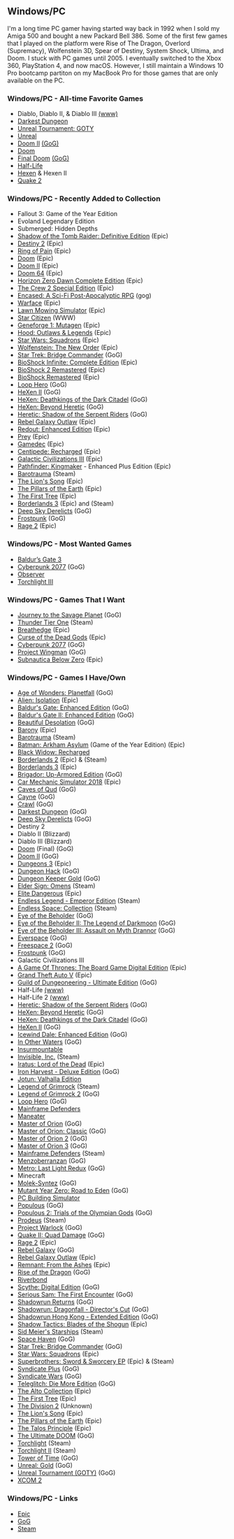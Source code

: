 ## Windows/PC

I'm a long time PC gamer having started way back in 1992 when I sold my Amiga 500 and bought a new Packard Bell 386. Some of the 
first few games that I played on the platform were Rise of The Dragon, Overlord (Supremacy), Wolfenstein 3D, Spear of Destiny, 
System Shock, Ultima, and Doom. I stuck with PC games until 2005. I eventually switched to the Xbox 360, PlayStation 4, and now
macOS. However, I still maintain a Windows 10 Pro bootcamp partiton on my MacBook Pro for those games that are only available on
the PC.

### Windows/PC - All-time Favorite Games

- Diablo, Diablo II, & Diablo III [(www)](https://en.wikipedia.org/wiki/Diablo_(series))
- [Darkest Dungeon](https://www.gog.com/game/darkest_dungeon)
- [Unreal Tournament: GOTY](https://en.wikipedia.org/wiki/Unreal_Tournament)
- [Unreal](https://en.wikipedia.org/wiki/Unreal_(video_game_series))
- [Doom II](https://en.wikipedia.org/wiki/Doom_(franchise)) [(GoG)](https://www.gog.com/game/doom_ii_final_doom)
- [Doom](https://en.wikipedia.org/wiki/Doom_(franchise))
- [Final Doom](https://en.wikipedia.org/wiki/Doom_(franchise)) [(GoG)](https://www.gog.com/game/doom_ii_final_doom)
- [Half-Life](https://en.wikipedia.org/wiki/Half-Life_(series))
- [Hexen](https://en.wikipedia.org/wiki/Hexen:_Beyond_Heretic) & Hexen II
- [Quake 2](https://en.wikipedia.org/wiki/Quake_(series))

### Windows/PC - Recently Added to Collection

- Fallout 3: Game of the Year Edition
- Evoland Legendary Edition
- Submerged: Hidden Depths
- [Shadow of the Tomb Raider: Definitive Edition](https://store.epicgames.com/en-US/p/shadow-of-the-tomb-raider) (Epic)
- [Destiny 2](https://store.epicgames.com/en-US/p/destiny-2) (Epic)
- [Ring of Pain](https://store.epicgames.com/en-US/p/ring-of-pain) (Epic)
- [Doom](https://store.epicgames.com/en-US/p/doom-1993) (Epic)
- [Doom II](https://store.epicgames.com/en-US/p/doom-ii) (Epic)
- [Doom 64](https://store.epicgames.com/en-US/p/doom-64) (Epic)
- [Horizon Zero Dawn Complete Edition](https://store.epicgames.com/en-US/p/horizon-zero-dawn-complete-edition) (Epic)
- [The Crew 2 Special Edition](https://store.epicgames.com/en-US/p/the-crew-2--special-edition) (Epic)
- [Encased: A Sci-Fi Post-Apocalyptic RPG](https://www.gog.com/en/game/encased_a_scifi_postapocalyptic_rpg) (gog)
- [Warface](https://store.epicgames.com/en-US/p/warface) (Epic)
- [Lawn Mowing Simulator](https://store.epicgames.com/en-US/p/lawn-mowing-simulator-838bf3) (Epic)
- [Star Citizen](https://robertsspaceindustries.com/) (WWW)
- [Geneforge 1: Mutagen](https://store.epicgames.com/en-US/p/geneforge-1-mutagen) (Epic) 
- [Hood: Outlaws & Legends](https://store.epicgames.com/en-US/p/hood-outlaws-and-legends) (Epic)
- [Star Wars: Squadrons](https://store.epicgames.com/en-US/p/star-wars-squadrons) (Epic)
- [Wolfenstein: The New Order](https://store.epicgames.com/en-US/p/wolfenstein-the-new-order) (Epic)
- [Star Trek: Bridge Commander](https://www.gog.com/game/star_trek_bridge_commander) (GoG)
- [BioShock Infinite: Complete Edition](https://store.epicgames.com/en-US/p/bioshock-infinite-complete-edition) (Epic)
- [BioShock 2 Remastered](https://store.epicgames.com/en-US/p/bioshock-2-remastered) (Epic)
- [BioShock Remastered](https://store.epicgames.com/en-US/p/bioshock-remastered) (Epic)
- [Loop Hero](https://www.gog.com/en/game/loop_hero) (GoG)
- [HeXen II](https://www.gog.com/en/game/hexen_ii) (GoG)
- [HeXen: Deathkings of the Dark Citadel](https://www.gog.com/en/game/hexen_deathkings_of_the_dark_citadel) (GoG)
- [HeXen: Beyond Heretic](https://www.gog.com/en/game/hexen_beyond_heretic) (GoG)
- [Heretic: Shadow of the Serpent Riders](https://www.gog.com/en/game/heretic_shadow_of_the_serpent_riders) (GoG)
- [Rebel Galaxy Outlaw](https://rebel-galaxy.com/) (Epic)
- [Redout: Enhanced Edition](https://store.epicgames.com/en-US/p/redout-enhanced-edition) (Epic)
- [Prey](https://store.epicgames.com/en-US/p/prey) (Epic)
- [Gamedec](https://gamedec.com/) (Epic)
- [Centipede: Recharged](https://www.epicgames.com/store/en-US/p/centipede-recharged) (Epic)
- [Galactic Civilizations III](https://www.epicgames.com/store/en-US/p/galactic-civilizations-iii) (Epic)
- [Pathfinder: Kingmaker](https://www.epicgames.com/store/en-US/p/pathfinder-kingmaker) - Enhanced Plus Edition (Epic)
- [Barotrauma](https://barotraumagame.com) (Steam)
- [The Lion's Song](https://www.epicgames.com/store/en-US/p/the-lions-song) (Epic)
- [The Pillars of the Earth](https://www.epicgames.com/store/en-US/p/ken-follets-the-pillars-of-the-earth) (Epic)
- [The First Tree](https://www.epicgames.com/store/en-US/p/the-first-tree) (Epic)
- [Borderlands 3](https://borderlands.com) (Epic) and (Steam)
- [Deep Sky Derelicts](https://www.gog.com/game/deep_sky_derelicts) (GoG)
- [Frostpunk](https://www.gog.com/game/frostpunk) (GoG)
- [Rage 2](https://www.epicgames.com/store/en-US/product/rage-2/home) (Epic)

### Windows/PC - Most Wanted Games

- [Baldur’s Gate 3](https://baldursgate3.game/)
- [Cyberpunk 2077](https://www.gog.com/game/cyberpunk_2077) (GoG)
- [Observer](https://www.blooberteam.com/observer_)
- [Torchlight III](https://store.steampowered.com/app/1030210/Torchlight_III)

### Windows/PC - Games That I Want

- [Journey to the Savage Planet](https://www.gog.com/game/journey_to_the_savage_planet) (GoG)
- [Thunder Tier One](https://store.steampowered.com/app/377300/Thunder_Tier_One/) (Steam)
- [Breathedge](https://www.epicgames.com/store/en-US/p/breathedge) (Epic)
- [Curse of the Dead Gods](https://www.epicgames.com/store/en-US/p/curse-of-the-dead-gods) (Epic)
- [Cyberpunk 2077](https://www.gog.com/game/cyberpunk_2077) (GoG)
- [Project Wingman](https://www.gog.com/game/project_wingman) (GoG)
- [Subnautica Below Zero](https://www.epicgames.com/store/en-US/p/subnautica-below-zero) (Epic)

### Windows/PC - Games I Have/Own

- [Age of Wonders: Planetfall](https://www.gog.com/en/game/age_of_wonders_planetfall) (GoG)
- [Alien: Isolation](https://www.epicgames.com/store/en-US/product/alien-isolation/home) (Epic)
- [Baldur's Gate: Enhanced Edition](https://www.gog.com/en/game/baldurs_gate_enhanced_edition) (GoG)
- [Baldur's Gate II: Enhanced Edition](https://www.gog.com/en/game/baldurs_gate_2_enhanced_edition) (GoG)
- [Beautiful Desolation](https://www.gog.com/en/game/beautiful_desolation) (GoG)
- [Barony](https://www.epicgames.com/store/en-US/product/barony/home) (Epic)
- [Barotrauma](https://barotraumagame.com) (Steam)
- [Batman: Arkham Asylum](https://www.epicgames.com/store/en-US/product/batman-arkham-asylum/home) (Game of the Year Edition) (Epic)
- [Black Widow: Recharged](https://www.epicgames.com/store/en-US/p/black-widow-recharged)
- [Borderlands 2](https://store.steampowered.com/app/49520/Borderlands_2/) (Epic) & (Steam)
- [Borderlands 3](https://borderlands.com) (Epic)
- [Brigador: Up-Armored Edition](https://www.gog.com/en/game/brigador) (GoG)
- [Car Mechanic Simulator 2018](https://store.epicgames.com/en-US/p/car-mechanic-simulator-2018) (Epic)
- [Caves of Qud](https://www.gog.com/en/game/caves_of_qud) (GoG)
- [Cayne](https://www.gog.com/en/game/cayne) (GoG)
- [Crawl](https://www.gog.com/en/game/crawl) (GoG)
- [Darkest Dungeon](https://www.gog.com/game/darkest_dungeon) (GoG)
- [Deep Sky Derelicts](https://www.gog.com/game/deep_sky_derelicts) (GoG)
- Destiny 2
- Diablo II (Blizzard)
- Diablo III (Blizzard)
- [Doom](https://www.gog.com/en/game/doom_ii_final_doom) (Final) (GoG) 
- [Doom II](https://www.gog.com/game/doom_ii_final_doom) (GoG)
- [Dungeons 3](https://www.epicgames.com/store/en-US/product/dungeons-3/home) (Epic)
- [Dungeon Hack](https://www.gog.com/en/game/forgotten_realms_the_archives_collection_three) (GoG)
- [Dungeon Keeper Gold](https://www.gog.com/en/game/dungeon_keeper) (GoG)
- [Elder Sign: Omens](https://store.steampowered.com/app/257670/Elder_Sign_Omens/) (Steam)
- [Elite Dangerous](https://www.epicgames.com/store/en-US/product/elite-dangerous/home) (Epic)
- [Endless Legend - Emperor Edition](https://store.steampowered.com/app/289130/Endless_Legend__Emperor_Edition/) (Steam)
- [Endless Space: Collection](https://store.steampowered.com/app/208140/Endless_Space__Collection/) (Steam)
- [Eye of the Beholder](https://www.gog.com/en/game/forgotten_realms_the_archives_collection_one) (GoG)
- [Eye of the Beholder II: The Legend of Darkmoon](https://www.gog.com/en/game/forgotten_realms_the_archives_collection_one) (GoG)
- [Eye of the Beholder III: Assault on Myth Drannor](https://www.gog.com/en/game/forgotten_realms_the_archives_collection_one) (GoG)
- [Everspace](https://www.gog.com/en/game/everspace) (GoG)
- [Freespace 2](https://www.gog.com/en/game/freespace_2) (GoG)
- [Frostpunk](https://www.gog.com/game/frostpunk) (GoG)
- Galactic Civilizations III
- [A Game Of Thrones: The Board Game Digital Edition](https://store.epicgames.com/en-US/p/a-game-of-thrones-5858a3) (Epic)
- [Grand Theft Auto V](https://www.epicgames.com/store/en-US/product/grand-theft-auto-v/home) (Epic)
- [Guild of Dungeoneering - Ultimate Edition](https://www.gog.com/en/game/guild_of_dungeoneering) (GoG)
- Half-Life [(www)](https://en.wikipedia.org/wiki/Half-Life_(series))
- Half-Life 2 [(www)](https://en.wikipedia.org/wiki/Half-Life_(series))
- [Heretic: Shadow of the Serpent Riders](https://www.gog.com/en/game/heretic_shadow_of_the_serpent_riders) (GoG)
- [HeXen: Beyond Heretic](https://www.gog.com/en/game/hexen_beyond_heretic) (GoG)
- [HeXen: Deathkings of the Dark Citadel](https://www.gog.com/en/game/hexen_deathkings_of_the_dark_citadel) (GoG)
- [HeXen II](https://www.gog.com/en/game/hexen_ii) (GoG)
- [Icewind Dale: Enhanced Edition](https://www.gog.com/en/game/icewind_dale_enhanced_edition) (GoG)
- [In Other Waters](https://www.gog.com/en/game/in_other_waters) (GoG)
- [Insurmountable](https://store.epicgames.com/en-US/p/insurmountable-b02c31)
- [Invisible, Inc.](https://store.steampowered.com/app/243970/Invisible_Inc/) (Steam)
- [Iratus: Lord of the Dead](https://store.epicgames.com/en-US/p/iratus-d0e5ba) (Epic)
- [Iron Harvest - Deluxe Edition](https://www.gog.com/en/game/iron_harvest_deluxe_edition) (GoG)
- [Jotun: Valhalla Edition](https://store.epicgames.com/en-US/p/jotun)
- [Legend of Grimrock](https://store.steampowered.com/app/207170/Legend_of_Grimrock/) (Steam)
- [Legend of Grimrock 2](https://www.gog.com/game/legend_of_grimrock_2) (GoG)
- [Loop Hero](https://www.gog.com/en/game/loop_hero) (GoG)
- [Mainframe Defenders](https://store.steampowered.com/app/1184810/Mainframe_Defenders/)
- [Maneater](https://store.epicgames.com/en-US/p/maneater)
- [Master of Orion](https://www.gog.com/game/master_of_orion) (GoG)
- [Master of Orion: Classic](https://www.gog.com/game/master_of_orion) (GoG)
- [Master of Orion 2](https://www.gog.com/game/master_of_orion) (GoG)
- [Master of Orion 3](https://www.gog.com/game/master_of_orion) (GoG)
- [Mainframe Defenders](https://store.steampowered.com/app/1184810/Mainframe_Defenders/) (Steam)
- [Menzoberranzan](https://www.gog.com/en/game/forgotten_realms_the_archives_collection_three) (GoG)
- [Metro: Last Light Redux](https://www.gog.com/en/game/metro_last_light_redux) (GoG)
- Minecraft 
- [Molek-Syntez](https://www.gog.com/en/game/moleksyntez) (GoG)
- [Mutant Year Zero: Road to Eden](https://www.gog.com/game/mutant_year_zero_road_to_eden) (GoG)
- [PC Building Simulator](https://www.epicgames.com/store/en-US/p/pc-building-simulator)
- [Populous](https://www.gog.com/en/game/populous) (GoG)
- [Populous 2: Trials of the Olympian Gods](https://www.gog.com/en/game/populous_2) (GoG)
- [Prodeus](https://store.steampowered.com/app/964800/Prodeus/) (Steam)
- [Project Warlock](https://www.gog.com/game/project_warlock) (GoG)
- [Quake II: Quad Damage](https://www.gog.com/en/game/quake_ii_quad_damage) (GoG)
- [Rage 2](https://www.epicgames.com/store/en-US/product/rage-2/home) (Epic)
- [Rebel Galaxy](https://www.gog.com/game/rebel_galaxy) (GoG)
- [Rebel Galaxy Outlaw](https://rebel-galaxy.com/) (Epic)
- [Remnant: From the Ashes](https://www.epicgames.com/store/en-US/product/remnant-from-the-ashes/home) (Epic)
- [Rise of the Dragon](https://www.gog.com/en/game/rise_of_the_dragon) (GoG)
- [Riverbond](https://cococucumber.co/home/riverbond/)
- [Scythe: Digital Edition](https://www.gog.com/game/scythe_digital_edition) (GoG)
- [Serious Sam: The First Encounter](https://www.gog.com/en/game/serious_sam_the_first_encounter) (GoG)
- [Shadowrun Returns](https://www.gog.com/en/game/shadowrun_returns) (GoG)
- [Shadowrun: Dragonfall - Director's Cut](https://www.gog.com/en/game/shadowrun_dragonfall_directors_cut) (GoG)
- [Shadowrun Hong Kong - Extended Edition](https://www.gog.com/en/game/shadowrun_hong_kong_extended_edition) (GoG)
- [Shadow Tactics: Blades of the Shogun](https://www.epicgames.com/store/en-US/product/shadow-tactics/home) (Epic)
- [Sid Meier's Starships](https://store.steampowered.com/app/282210/Sid_Meiers_Starships/) (Steam)
- [Space Haven](https://www.gog.com/en/game/space_haven) (GoG)
- [Star Trek: Bridge Commander](https://www.gog.com/en/game/star_trek_bridge_commander) (GoG)
- [Star Wars: Squadrons](https://store.epicgames.com/en-US/p/star-wars-squadrons) (Epic)
- [Superbrothers: Sword & Sworcery EP](https://www.epicgames.com/store/en-US/product/superbrothers-sword-and-sworcery-ep/home) (Epic) & (Steam)
- [Syndicate Plus](https://www.gog.com/en/game/syndicate) (GoG)
- [Syndicate Wars](https://www.gog.com/en/game/syndicate_wars) (GoG)
- [Teleglitch: Die More Edition](https://www.gog.com/en/game/teleglitch_die_more_edition) (GoG)
- [The Alto Collection](https://www.epicgames.com/store/en-US/product/the-alto-collection/home) (Epic)
- [The First Tree](https://www.epicgames.com/store/en-US/p/the-first-tree) (Epic)
- [The Division 2](https://www.ubisoft.com/en-us/game/the-division/the-division-2) (Unknown)
- [The Lion's Song](https://www.epicgames.com/store/en-US/p/the-lions-song) (Epic)
- [The Pillars of the Earth](https://www.epicgames.com/store/en-US/p/ken-follets-the-pillars-of-the-earth) (Epic)
- [The Talos Principle](https://www.epicgames.com/store/en-US/product/the-talos-principle/home) (Epic)
- [The Ultimate DOOM](https://www.gog.com/game/the_ultimate_doom) (GoG)
- [Torchlight](https://store.steampowered.com/app/41500/Torchlight/) (Steam)
- [Torchlight II](https://store.steampowered.com/app/200710/Torchlight_II/?curator_clanid=38564401) (Steam)
- [Tower of Time](https://www.gog.com/game/tower_of_time) (GoG)
- [Unreal: Gold](https://en.wikipedia.org/wiki/Unreal_(video_game_series)) (GoG)
- [Unreal Tournament (GOTY)](https://en.wikipedia.org/wiki/Unreal_Tournament) (GoG)
- [XCOM 2](https://store.epicgames.com/en-US/p/xcom-2)

### Windows/PC - Links

- [Epic](https://www.epicgames.com)
- [GoG](https://www.gog.com/)
- [Steam](https://store.steampowered.com/)

